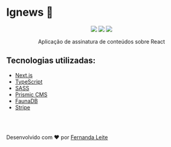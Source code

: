 <h1> Ignews 📰</h1>

<p align="center"  > 
  <img src="https://user-images.githubusercontent.com/48728541/112703938-834c4c00-8e77-11eb-86c5-19c96d7af3fa.png" /> 
  <img src="https://user-images.githubusercontent.com/48728541/112703939-847d7900-8e77-11eb-84bc-9e2c899b2035.png" /> 
  <img src="https://user-images.githubusercontent.com/48728541/112703940-85160f80-8e77-11eb-9bc1-fc60fc9d57fb.png" /> 
</p>

<p align="center">
  Aplicação de assinatura de conteúdos sobre React 
</p>

<h2> Tecnologias utilizadas: </h2> 

- <a href="https://nextjs.org" > Next.js </a>
- <a href="https://www.typescriptlang.org/"> TypeScript </a>
- <a href="https://sass-lang.com"> SASS </a>
- <a href="https://prismic.io"> Prismic CMS </a>
- <a href="https://fauna.com"> FaunaDB </a>
- <a href="https://stripe.com/br"> Stripe </a>

</br>
</br>

<p >Desenvolvido com ❤️ por <a href="https://github.com/Fekleite">Fernanda Leite </a>

